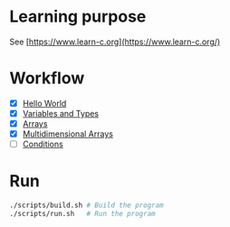 # Learning purpose
See [https://www.learn-c.org](https://www.learn-c.org/)

# Workflow
- [x] [Hello World](https://www.learn-c.org/en/Hello%2C_World%21)
- [x] [Variables and Types](https://www.learn-c.org/en/Variables_and_Types)
- [x] [Arrays](https://www.learn-c.org/en/Arrays)
- [x] [Multidimensional Arrays](https://www.learn-c.org/en/Multidimensional_Arrays)
- [ ] [Conditions](https://www.learn-c.org/en/Conditions)

# Run
```sh
./scripts/build.sh # Build the program
./scripts/run.sh   # Run the program
```
